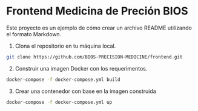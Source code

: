 # Frontend Medicina de Preción BIOS

Este proyecto es un ejemplo de cómo crear un archivo README utilizando el formato Markdown.

1. Clona el repositorio en tu máquina local.
```sh
git clone https://github.com/BIOS-PRECISION-MEDICINE/frontend.git
```

2. Construir una imagen Docker con los requerimentos.
```sh
docker-compose -f docker-compose.yml build
```

3. Crear una contenedor con base en la imagen construida
```sh
docker-compose -f docker-compose.yml up
```
